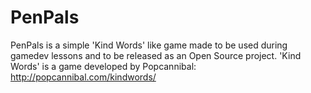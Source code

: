 # PenPals
PenPals is a simple 'Kind Words' like game made to be used during gamedev lessons and to be released as an Open Source project.
'Kind Words' is a game developed by Popcannibal: http://popcannibal.com/kindwords/
